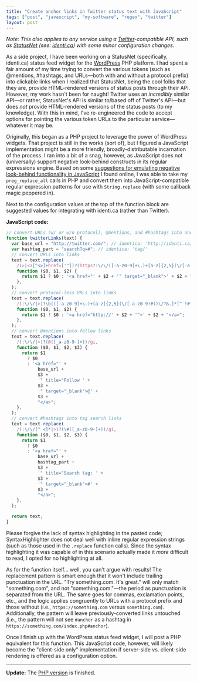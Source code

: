 ```yaml
---
title: "Create anchor links in Twitter status text with JavaScript"
tags: ["post", "javascript", "my-software", "regex", "twitter"]
layout: post
---
```


_Note: This also applies to any service using a
[Twitter](https://twitter.com)-compatible API, such as
[StatusNet](https://status.net) (see: [identi.ca](https://identi.ca))
with some minor configuration changes._

As a side project, I have been working on a StatusNet (specifically,
identi.ca) status feed widget for the
[WordPress](https://www.wordpress.com) PHP platform. I had spent a fair
amount of my time trying to convert the various tokens (such as
@mentions, #hashtags, and URLs—both with and without a protocol prefix)
into clickable links when I realized that StatusNet, being the cool
folks that they are, provide HTML-rendered versions of status posts
through their API. However, my work hasn't been for naught! Twitter uses
an _incredibly_ similar API—or rather, StatusNet's API is similar
to/based off of Twitter's API—but does _not_ provide HTML-rendered
versions of the status posts (to my knowledge). With this in mind, I've
re-engineered the code to accept options for pointing the various token
URLs to the particular service—whatever it may be.<!--more-->

Originally, this began as a PHP project to leverage the power of
WordPress widgets. That project is still in the works (sort of), but I
figured a JavaScript implementation might be a more friendly,
broadly-distributable incarnation of the process. I ran into a bit of a
snag, however, as JavaScript does not (universally) support negative
look-behind constructs in its regular expressions engine. Based on some
[suggestions for emulating negative look-behind functionality in
JavaScript](https://blog.stevenlevithan.com/archives/mimic-lookbehind-javascript)
I found online, I was able to take my `preg_replace_all` calls in PHP
and convert them into JavaScript-compatible regular expression patterns
for use with `String.replace` (with some callback magic peppered in).

Next to the configuration values at the top of the function block are
suggested values for integrating with identi.ca (rather than Twitter).

**JavaScript code:**

```js
// Convert URLs (w/ or w/o protocol), @mentions, and #hashtags into anchor links
function twitterLinks(text) {
  var base_url = "http://twitter.com/"; // identica: 'http://identi.ca/'
  var hashtag_part = "search?q=#"; // identica: 'tag/'
  // convert URLs into links
  text = text.replace(
    /(>|<a[^<>]+href=['"])?(https?:\/\/([-a-z0-9]+\.)+[a-z]{2,5}(\/[-a-z0-9!#()\/?&.,]*[^ !#?().,])?)/gi,
    function ($0, $1, $2) {
      return $1 ? $0 : '<a href="' + $2 + '" target="_blank">' + $2 + "</a>";
    },
  );
  // convert protocol-less URLs into links
  text = text.replace(
    /(:\/\/|>)?\b(([-a-z0-9]+\.)+[a-z]{2,5}(\/[-a-z0-9!#()\/?&.]*[^ !#?().,])?)/gi,
    function ($0, $1, $2) {
      return $1 ? $0 : '<a href="http://' + $2 + '">' + $2 + "</a>";
    },
  );
  // convert @mentions into follow links
  text = text.replace(
    /(:\/\/|>)?(@([_a-z0-9-]+))/gi,
    function ($0, $1, $2, $3) {
      return $1
        ? $0
        : '<a href="' +
            base_url +
            $3 +
            '" title="Follow ' +
            $3 +
            '" target="_blank">@' +
            $3 +
            "</a>";
    },
  );
  // convert #hashtags into tag search links
  text = text.replace(
    /(:\/\/[^ <]*|>)?(\#([_a-z0-9-]+))/gi,
    function ($0, $1, $2, $3) {
      return $1
        ? $0
        : '<a href="' +
            base_url +
            hashtag_part +
            $3 +
            '" title="Search tag: ' +
            $3 +
            '" target="_blank">#' +
            $3 +
            "</a>";
    },
  );

  return text;
}
```

Please forgive the lack of syntax highlighting in the pasted code;
SyntaxHighlighter does not deal well with inline regular expression
strings (such as those used in the `.replace` function calls). Since the
syntax highlighting it was capable of in this scenario actually made it
_more_ difficult to read, I opted for no highlighting at all.

As for the function itself… well, you can't argue with results! The
replacement pattern is smart enough that it won't include trailing
punctuation in the URL. "Try something.com. It's great." will only match
"something.com", and not "something.com."—the period as punctuation is
separated from the URL. The same goes for commas, exclamation points,
etc., and the logic applies congruently to URLs with a protocol prefix
and those without (i.e., `https://something.com` versus `something.com`).
Additionally, the pattern will leave previously-converted links
untouched (i.e., the pattern will not see `#anchor` as a hashtag in
`https://something.com/index.php#anchor`).

Once I finish up with the WordPress status feed widget, I will post a
PHP equivalent for this function. This JavaScript code, however, will
likely become the "client-side only" implementation if server-side vs.
client-side rendering is offered as a configuration option.

---

**Update:** The [PHP
version](/2011/04/create-anchor-links-in-twitter-status-text-with-php/)
is finished.

